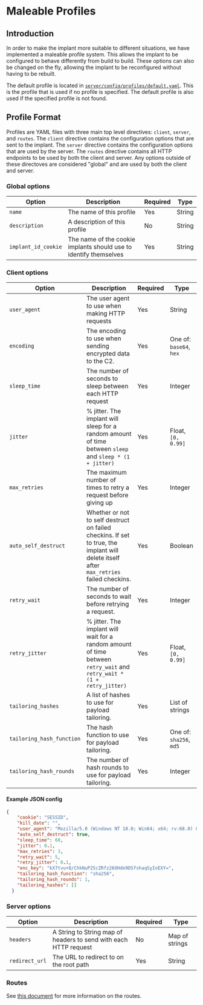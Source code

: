 # Maleable Profiles

## Introduction

In order to make the implant more suitable to different situations, we have implemented a maleable profile system. This allows the implant to be configured to behave differently from build to build. These options can also be changed on the fly, allowing the implant to be reconfigured without having to be rebuilt.

The default profile is located in [`server/config/profiles/default.yaml`](../server/config/profiles/default.yaml). This is the profile that is used if no profile is specified. The default profile is also used if the specified profile is not found.

## Profile Format

Profiles are YAML files with three main top level directives: `client`, `server`, and `routes`. The `client` directive contains the configuration options that are sent to the implant. The `server` directive contains the configuration options that are used by the server. The `routes` directive contains all HTTP endpoints to be used by both the client and server. Any options outside of these directoves are considered "global" and are used by both the client and server.

### Global options

| Option | Description | Required | Type |
|--------|-------------|----------|------|
| `name` | The name of this profile | Yes | String |
| `description` | A description of this profile | No | String |
| `implant_id_cookie` | The name of the cookie implants should use to identify themselves | Yes | String |

### Client options

| Option | Description | Required | Type |
|--------|-------------|----------|------|
| `user_agent` | The user agent to use when making HTTP requests | Yes | String |
| `encoding` | The encoding to use when sending encrypted data to the C2. | Yes | One of: `base64`, `hex` |
| `sleep_time` | The number of seconds to sleep between each HTTP request | Yes | Integer |
| `jitter` | % jitter. The implant will sleep for a random amount of time between `sleep` and `sleep * (1 + jitter)` | Yes | Float, `[0, 0.99]` |
| `max_retries` | The maximum number of times to retry a request before giving up | Yes | Integer |
| `auto_self_destruct` | Whether or not to self destruct on failed checkins. If set to true, the implant will delete itself after `max_retries` failed checkins. | Yes | Boolean |
| `retry_wait` | The number of seconds to wait before retrying a request. | Yes | Integer |
| `retry_jitter` | % jitter. The implant will wait for a random amount of time between `retry_wait` and `retry_wait * (1 + retry_jitter)` | Yes | Float, `[0, 0.99]` |
| `tailoring_hashes` | A list of hashes to use for payload tailoring. | Yes | List of strings |
| `tailoring_hash_function` | The hash function to use for payload tailoring. | Yes | One of: `sha256`, `md5` |
| `tailoring_hash_rounds` | The number of hash rounds to use for payload tailoring. | Yes | Integer |

#### Example JSON config

```json
{
    "cookie": "SESSID",
    "kill_date": "",
    "user_agent": "Mozilla/5.0 (Windows NT 10.0; Win64; x64; rv:68.0) Gecko/20100101 Firefox/68.0",
    "auto_self_destruct": true,
    "sleep_time": 60,
    "jitter": 0.1,
    "max_retries": 3,
    "retry_wait": 5,
    "retry_jitter": 0.1,
    "enc_key": "kX7tvu+8/ChkNuP2ScZRfz26OHde9DSfshaqSyIoEXY=",
    "tailoring_hash_function": "sha256",
    "tailoring_hash_rounds": 1,
    "tailoring_hashes": []
  }
```

### Server options

| Option | Description | Required | Type |
|--------|-------------|----------|------|
| `headers` | A String to String map of headers to send with each HTTP request | No | Map of strings |
| `redirect_url` | The URL to redirect to on the root path | Yes | String |

### Routes
See [this document](./specs/implant-c2-http.md) for more information on the routes.
